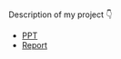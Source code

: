 Description of my project 👇
* [PPT](https://github.com/AparGarg99/English-Accent-Classification/blob/main/PPT.pptx)
* [Report](https://github.com/AparGarg99/English-Accent-Classification/blob/main/Report.pdf)
